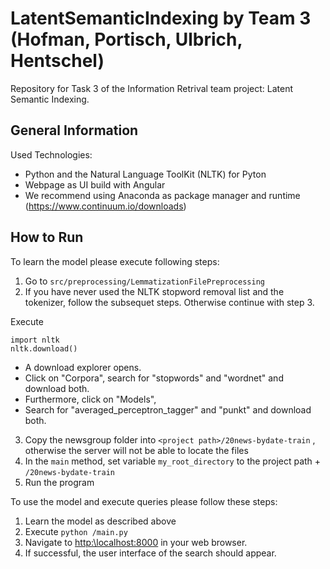 # LatentSemanticIndexing by Team 3 (Hofman, Portisch, Ulbrich, Hentschel) 
Repository for Task 3 of the Information Retrival team project: Latent Semantic Indexing.

## General Information

Used Technologies:
- Python and the Natural Language ToolKit (NLTK) for Pyton
- Webpage as UI build with Angular
- We recommend using Anaconda as package manager and runtime (https://www.continuum.io/downloads)

## How to Run

To learn the model please execute following steps:
1. Go to ``src/preprocessing/LemmatizationFilePreprocessing``
2. If you have never used the NLTK stopword removal list and the tokenizer, follow the subsequet steps. Otherwise continue with step 3.

 Execute 
 
    import nltk
    nltk.download()

- A download explorer opens.
- Click on "Corpora", search for "stopwords" and "wordnet" and download both.
- Furthermore, click on "Models",
- Search for "averaged_perceptron_tagger" and "punkt" and download both.

3. Copy the newsgroup folder into ``<project path>/20news-bydate-train`` , otherwise the server will not be able to locate the files
3. In the ``main`` method, set variable ``my_root_directory`` to the project path + ``/20news-bydate-train`` 
4. Run the program

To use the model and execute queries please follow these steps:
1. Learn the model as described above
2. Execute ``python /main.py``
3. Navigate to [http:\\localhost:8000](http:\\\\localhost:8000 "Localhost - Port 8000") in your web browser.
4. If successful, the user interface of the search should appear.
